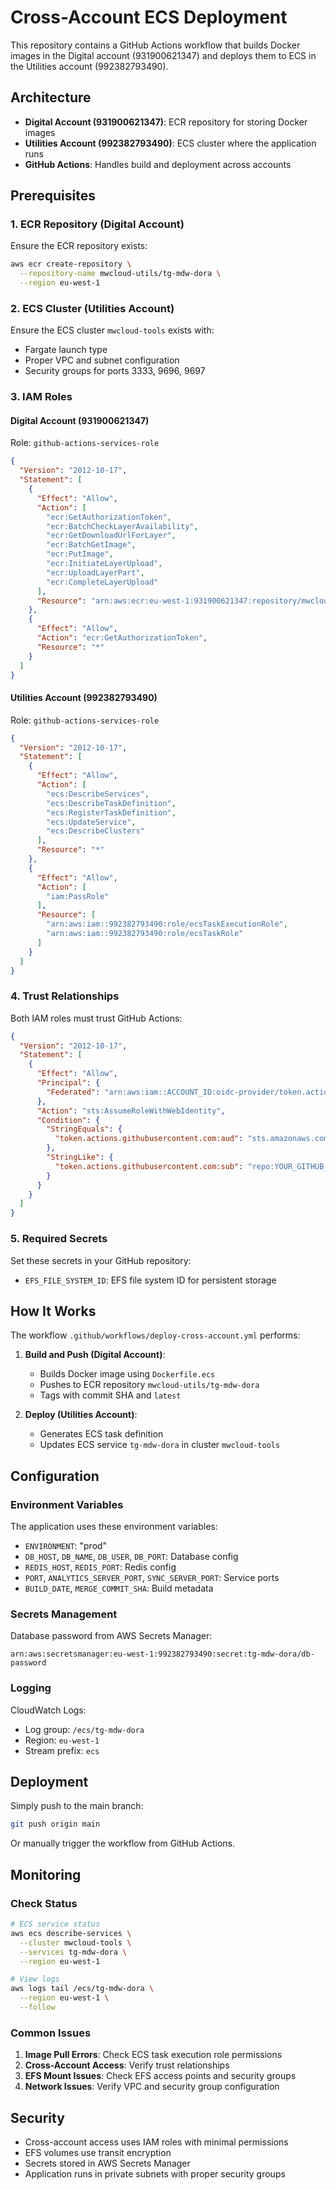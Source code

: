 # Cross-Account ECS Deployment

This repository contains a GitHub Actions workflow that builds Docker images in the Digital account (931900621347) and deploys them to ECS in the Utilities account (992382793490).

## Architecture

- **Digital Account (931900621347)**: ECR repository for storing Docker images
- **Utilities Account (992382793490)**: ECS cluster where the application runs
- **GitHub Actions**: Handles build and deployment across accounts

## Prerequisites

### 1. ECR Repository (Digital Account)
Ensure the ECR repository exists:
```bash
aws ecr create-repository \
  --repository-name mwcloud-utils/tg-mdw-dora \
  --region eu-west-1
```

### 2. ECS Cluster (Utilities Account)
Ensure the ECS cluster `mwcloud-tools` exists with:
- Fargate launch type
- Proper VPC and subnet configuration
- Security groups for ports 3333, 9696, 9697

### 3. IAM Roles

#### Digital Account (931900621347)
Role: `github-actions-services-role`
```json
{
  "Version": "2012-10-17",
  "Statement": [
    {
      "Effect": "Allow",
      "Action": [
        "ecr:GetAuthorizationToken",
        "ecr:BatchCheckLayerAvailability",
        "ecr:GetDownloadUrlForLayer",
        "ecr:BatchGetImage",
        "ecr:PutImage",
        "ecr:InitiateLayerUpload",
        "ecr:UploadLayerPart",
        "ecr:CompleteLayerUpload"
      ],
      "Resource": "arn:aws:ecr:eu-west-1:931900621347:repository/mwcloud-utils/tg-mdw-dora"
    },
    {
      "Effect": "Allow",
      "Action": "ecr:GetAuthorizationToken",
      "Resource": "*"
    }
  ]
}
```

#### Utilities Account (992382793490)
Role: `github-actions-services-role`
```json
{
  "Version": "2012-10-17",
  "Statement": [
    {
      "Effect": "Allow",
      "Action": [
        "ecs:DescribeServices",
        "ecs:DescribeTaskDefinition",
        "ecs:RegisterTaskDefinition",
        "ecs:UpdateService",
        "ecs:DescribeClusters"
      ],
      "Resource": "*"
    },
    {
      "Effect": "Allow",
      "Action": [
        "iam:PassRole"
      ],
      "Resource": [
        "arn:aws:iam::992382793490:role/ecsTaskExecutionRole",
        "arn:aws:iam::992382793490:role/ecsTaskRole"
      ]
    }
  ]
}
```

### 4. Trust Relationships
Both IAM roles must trust GitHub Actions:
```json
{
  "Version": "2012-10-17",
  "Statement": [
    {
      "Effect": "Allow",
      "Principal": {
        "Federated": "arn:aws:iam::ACCOUNT_ID:oidc-provider/token.actions.githubusercontent.com"
      },
      "Action": "sts:AssumeRoleWithWebIdentity",
      "Condition": {
        "StringEquals": {
          "token.actions.githubusercontent.com:aud": "sts.amazonaws.com"
        },
        "StringLike": {
          "token.actions.githubusercontent.com:sub": "repo:YOUR_GITHUB_ORG/YOUR_REPO:*"
        }
      }
    }
  ]
}
```

### 5. Required Secrets
Set these secrets in your GitHub repository:
- `EFS_FILE_SYSTEM_ID`: EFS file system ID for persistent storage

## How It Works

The workflow `.github/workflows/deploy-cross-account.yml` performs:

1. **Build and Push (Digital Account)**:
   - Builds Docker image using `Dockerfile.ecs`
   - Pushes to ECR repository `mwcloud-utils/tg-mdw-dora`
   - Tags with commit SHA and `latest`

2. **Deploy (Utilities Account)**:
   - Generates ECS task definition
   - Updates ECS service `tg-mdw-dora` in cluster `mwcloud-tools`

## Configuration

### Environment Variables
The application uses these environment variables:
- `ENVIRONMENT`: "prod"
- `DB_HOST`, `DB_NAME`, `DB_USER`, `DB_PORT`: Database config
- `REDIS_HOST`, `REDIS_PORT`: Redis config
- `PORT`, `ANALYTICS_SERVER_PORT`, `SYNC_SERVER_PORT`: Service ports
- `BUILD_DATE`, `MERGE_COMMIT_SHA`: Build metadata

### Secrets Management
Database password from AWS Secrets Manager:
```
arn:aws:secretsmanager:eu-west-1:992382793490:secret:tg-mdw-dora/db-password
```

### Logging
CloudWatch Logs:
- Log group: `/ecs/tg-mdw-dora`
- Region: `eu-west-1`
- Stream prefix: `ecs`

## Deployment

Simply push to the main branch:
```bash
git push origin main
```

Or manually trigger the workflow from GitHub Actions.

## Monitoring

### Check Status
```bash
# ECS service status
aws ecs describe-services \
  --cluster mwcloud-tools \
  --services tg-mdw-dora \
  --region eu-west-1

# View logs
aws logs tail /ecs/tg-mdw-dora \
  --region eu-west-1 \
  --follow
```

### Common Issues
1. **Image Pull Errors**: Check ECS task execution role permissions
2. **Cross-Account Access**: Verify trust relationships
3. **EFS Mount Issues**: Check EFS access points and security groups
4. **Network Issues**: Verify VPC and security group configuration

## Security

- Cross-account access uses IAM roles with minimal permissions
- EFS volumes use transit encryption
- Secrets stored in AWS Secrets Manager
- Application runs in private subnets with proper security groups 